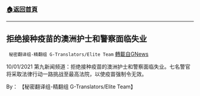 ###  [:house:返回首頁](https://github.com/ourhimalayas/txt)
---


## 拒绝接种疫苗的澳洲护士和警察面临失业
` 秘密翻译组-精翻组 G-Translators/Elite Team` [轉載自GNews](https://gnews.org/zh-hans/1570785/)

10/01/2021 第九新闻频道：拒绝接种疫苗的澳洲护士和警察面临失业。七名警官将采取法律行动一路挑战至最高法院，以使疫苗强制令无效。

By： 【秘密翻译组-精翻组 G-Translators/Elite Team】
